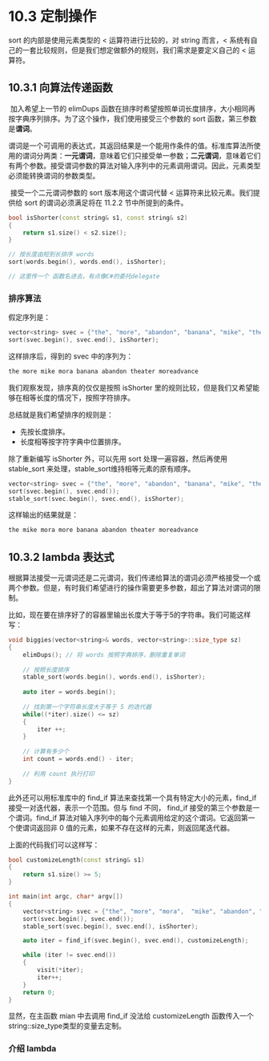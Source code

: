 # 10.3 定制操作

sort 的内部是使用元素类型的 < 运算符进行比较的，对 string 而言，< 系统有自己的一套比较规则，但是我们想定做额外的规则，我们需求是要定义自己的 < 运算符。

## 10.3.1 向算法传递函数

​	加入希望上一节的 elimDups 函数在排序时希望按照单词长度排序，大小相同再按字典序列排序。为了这个操作，我们使用接受三个参数的 sort 函数，第三参数是**谓词**。

​	谓词是一个可调用的表达式，其返回结果是一个能用作条件的值。标准库算法所使用的谓词分两类：**一元谓词**，意味着它们只接受单一参数；**二元谓词**，意味着它们有两个参数。接受谓词参数的算法对输入序列中的元素调用谓词。因此，元素类型必须能转换谓词的参数类型。

​	接受一个二元谓词参数的 sort 版本用这个谓词代替 < 运算符来比较元素。我们提供给 sort 的谓词必须满足将在 11.2.2 节中所提到的条件。

```c++
bool isShorter(const string& s1, const string& s2)
{
    return s1.size() < s2.size();
}
```

```c++
// 按长度由短到长排序 words
sort(words.begin(), words.end(), isShorter);

// 这里传一个 函数名进去，有点像C#的委托delegate
```

### 排序算法

假定序列是：

```c++
vector<string> svec = {"the", "more", "abandon", "banana", "mike", "theater", "moreadvance", "mora"};
sort(svec.begin(), svec.end(), isShorter);
```

这样排序后，得到的 svec 中的序列为：

```c++
the more mike mora banana abandon theater moreadvance
```

我们观察发现，排序真的仅仅是按照 isShorter 里的规则比较，但是我们又希望能够在相等长度的情况下，按照字符排序。

总结就是我们希望排序的规则是：

* 先按长度排序。
* 长度相等按字符字典中位置排序。

除了重新编写 isShorter 外，可以先用 sort 处理一遍容器，然后再使用 stable_sort 来处理，stable_sort维持相等元素的原有顺序。

```c++
vector<string> svec = {"the", "more", "abandon", "banana", "mike", "theater", "moreadvance", "mora"};
sort(svec.begin(), svec.end());
stable_sort(svec.begin(), svec.end(), isShorter);
```

这样输出的结果就是：

```c++
the mike mora more banana abandon theater moreadvance
```

## 10.3.2 lambda 表达式

​	根据算法接受一元谓词还是二元谓词，我们传递给算法的谓词必须严格接受一个或两个参数。但是，有时我们希望进行的操作需要更多参数，超出了算法对谓词的限制。

比如，现在要在排序好了的容器里输出长度大于等于5的字符串。我们可能这样写：

```c++
void biggies(vector<string>& words, vector<string>::size_type sz)
{
    elimDups();	// 将 words 按照字典排序，删除重复单词
    
    // 按照长度排序
    stable_sort(words.begin(), words.end(), isShorter);
    
    auto iter = words.begin();
    
    // 找到第一个字符串长度大于等于 5 的迭代器
    while((*iter).size() <= sz)
    {
        iter ++;
    }
    
    // 计算有多少个
    int count = words.end() - iter;
    
    // 利用 count 执行打印
}
```

此外还可以用标准库中的 find_if 算法来查找第一个具有特定大小的元素，find_if 接受一对迭代器，表示一个范围。但与 find 不同， find_if 接受的第三个参数是一个谓词。find_if 算法对输入序列中的每个元素调用给定的这个谓词。它返回第一个使谓词返回非 0 值的元素，如果不存在这样的元素，则返回尾迭代器。

上面的代码我们可以这样写：

```c++
bool customizeLength(const string& s1)
{
    return s1.size() >= 5;
}

int main(int argc, char* argv[])
{ 
    vector<string> svec = {"the", "more", "mora",  "mike", "abandon", "banana",  "theater", "moreadvance"};
    sort(svec.begin(), svec.end());
    stable_sort(svec.begin(), svec.end(), isShorter);

    auto iter = find_if(svec.begin(), svec.end(), customizeLength);

    while (iter != svec.end())
    {
        visit(*iter);
        iter++;
    }
    return 0;
}
```

显然，在主函数 mian 中去调用 find_if 没法给 customizeLength 函数传入一个string::size_type类型的变量去定制。

### 介绍 lambda


